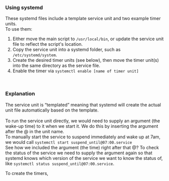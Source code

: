 <h3>Using systemd</h3>

These systemd files include a template service unit and two example timer units.<BR>
To use them:
<ol><li>Either move the main script to <code>/usr/local/bin</code>, or update the service unit file to reflect the script's location.
<li>Copy the service unit into a systemd folder, such as <code>/etc/systemd/system</code>.
<li>Create the desired timer units (see below), then move the timer unit(s) into the same directory as the service file. 
<li>Enable the timer via <code>systemctl enable [name of timer unit]</code>
</ol>

<BR><h3>Explanation</h3> 
The service unit is “templated” meaning that systemd will create the actual unit file automatically based on the template.<BR><BR>
To run the service unit directly, we would need to supply an argument (the wake-up time) to it when we start it. We do this by inserting the argument after the @ in the unit name. <BR>To manually start the service to suspend immediately and wake up at 7am, we would call <code>systemctl start suspend_until@07:00.service</code> <BR>See how we included the argument (the time) right after that @?  To check the status of the service we need to supply the argument again so that systemd knows which version of the service we want to know the status of, like <code>systemctl status suspend_until@07:00.service</code>. 

To create the timers, 
